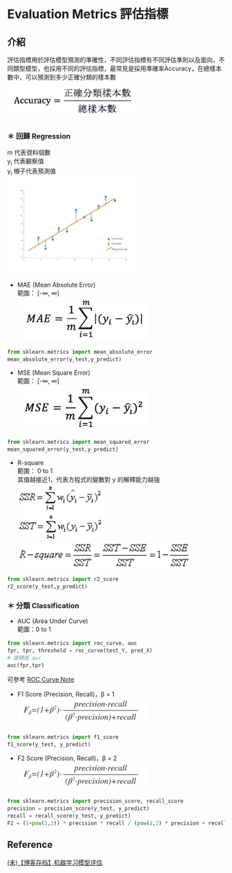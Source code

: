   # Evaluation Metrics 評估指標
## 介紹
評估指標用於評估模型預測的準確性，不同評估指標有不同評估準則以及面向，不同類型模型，也採用不同的評估指標，最常見是採用準確率Accuracy，在總樣本數中，可以預測到多少正確分類的樣本數
<br><img src="Accuracy_formula.png" width="300" alt="Accuracy = 正確分類樣本數/總樣本數" title="Accuracy = 正確分類樣本數/總樣本數">

### ＊ 回歸 Regression
m 代表資料個數
<br> y<sub>i</sub> 代表觀察值
<br> y<sub>i</sub> 帽子代表預測值
<br><img src="Regression.jpg" width="300" alt="MAE" title="MAE">

* MAE (Mean Absolute Error)
<br>範圍： [-∞, ∞]
<br><img src="MAE_formula.png" width="300" alt="MAE" title="MAE">

```python
from sklearn.metrics import mean_absolute_error
mean_absolute_error(y_test,y_predict)
```
* MSE (Mean Square Error)
<br>範圍： [-∞, ∞]
<br><img src="MSE_formula.png" width="300" alt="MSE" title="MSE">

```python
from sklearn.metrics import mean_squared_error
mean_squared_error(y_test,y_predict)
```
* R-square
<br>範圍： 0 to 1
<br>其值越接近1，代表方程式的變數對 y 的解釋能力越強
<br><img src="SSR.png" width="200" alt="SSR" title="SSR">
<br><img src="SST.png" width="200" alt="SST" title="SST">
<br><img src="R_square.png" width="400" alt="R_square" title="R_square">

```python
from sklearn.metrics import r2_score
r2_score(y_test,y_predict)
```



### ＊ 分類 Classification
* AUC (Area Under Curve)
<br>範圍：0 to 1

```python
from sklearn.metrics import roc_curve, auc
fpr, tpr, threshold = roc_curve(test_Y, pred_X)
# 面積值 auc
auc(fpr,tpr)
```
可參考 [ROC Curve Note](../Data%20Analysis/ROC%20Curve%20ROC曲線/README.md)

* F1 Score (Precision, Recall)，β = 1
<br><img src="F_Score.png" width="300" alt="F_Score" title="F_Score">

```python
from sklearn.metrics import f1_score
f1_score(y_test, y_predict)
```

* F2 Score (Precision, Recall)，β = 2
<br><img src="F_Score.png" width="300" alt="F_Score" title="F_Score">

```python
from sklearn.metrics import precision_score, recall_score
precision = precision_score(y_test, y_predict)
recall = recall_score(y_test, y_predict)
F2 = (1+pow(2,2)) * precision * recall / (pow(2,2) * precision + recall)
```

## Reference
[(未)【博客存档】机器学习模型评估](https://zhuanlan.zhihu.com/p/30721429)
